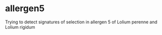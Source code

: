 # allergen5
Trying to detect signatures of selection in allergen 5 of Lolium perenne and Lolium rigidum
